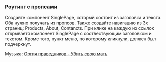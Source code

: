 ### Роутинг с пропсами

Создайте компонент SinglePage, который состоит из заголовка и текста. Оба нужно получать из пропсов.
Также создайте навигацию из 3х страниц: Products, About, Contancts. При клике на каждую из ссылок открываетя компонент SinglePage с соотвествующим заголовком и текстом. 
Кроме того, пункт меню, по которому кликнули, должен был подчеркнут.

Музыка: [Оргия праведников - Убить свою мать](https://www.youtube.com/watch?v=A9aEGRmcFkE)
